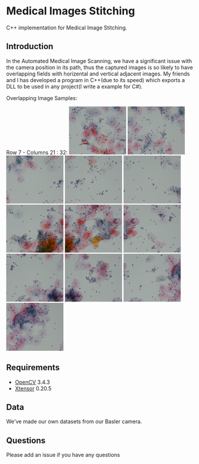 # Medical Images Stitching

C++ implementation for Medical Image Stitching.

## Introduction

In the Automated Medical Image Scanning, we have a significant issue with the camera position in its path, thus the captured images is so likely to have overlapping fields with horizental and vertical adjacent images. My friends and I has developed a program in C++(due to its speed) which exports a DLL to be used in any project(I write a example for C#).

Overlapping Image Samples:

Row 7 - Columns 21 : 32:
<img src="https://github.com/AmirShahid/Stitching/blob/master/images/img_7_21.jpeg" width="153" height="128" />
<img src="https://github.com/AmirShahid/Stitching/blob/master/images/img_7_22.jpeg" width="153" height="128" />
<img src="https://github.com/AmirShahid/Stitching/blob/master/images/img_7_23.jpeg" width="153" height="128" />
<img src="https://github.com/AmirShahid/Stitching/blob/master/images/img_7_24.jpeg" width="153" height="128" />
<img src="https://github.com/AmirShahid/Stitching/blob/master/images/img_7_25.jpeg" width="153" height="128" />
<img src="https://github.com/AmirShahid/Stitching/blob/master/images/img_7_26.jpeg" width="153" height="128" />
<img src="https://github.com/AmirShahid/Stitching/blob/master/images/img_7_27.jpeg" width="153" height="128" />
<img src="https://github.com/AmirShahid/Stitching/blob/master/images/img_7_28.jpeg" width="153" height="128" />
<img src="https://github.com/AmirShahid/Stitching/blob/master/images/img_7_29.jpeg" width="153" height="128" />
<img src="https://github.com/AmirShahid/Stitching/blob/master/images/img_7_30.jpeg" width="153" height="128" />
<img src="https://github.com/AmirShahid/Stitching/blob/master/images/img_7_31.jpeg" width="153" height="128" />
<img src="https://github.com/AmirShahid/Stitching/blob/master/images/img_7_32.jpeg" width="153" height="128" />

## Requirements

* [OpenCV](https://github.com/opencv/opencv) 3.4.3
* [Xtensor](https://github.com/xtensor-stack/xtensor) 0.20.5

## Data 

We've made our own datasets from our Basler camera.

## Questions
Please add an issue if you have any questions
